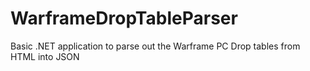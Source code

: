 # WarframeDropTableParser
Basic .NET application to parse out the Warframe PC Drop tables from HTML into JSON
